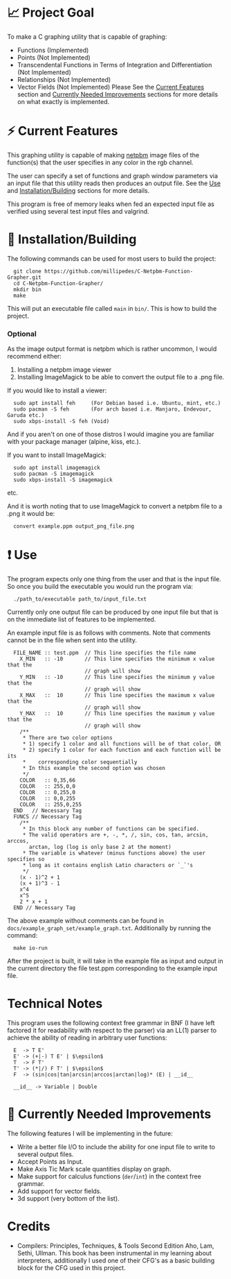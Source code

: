 # :chart_with_upwards_trend: Project Goal
To make a C graphing utility that is capable of graphing:
- Functions (Implemented)
- Points (Not Implemented)
- Transcendental Functions in Terms of Integration and Differentiation (Not
  Implemented)
- Relationships (Not Implemented)
- Vector Fields (Not Implemented)
Please See the [Current Features](https://github.com/millipedes/C-Netpbm-Function-Grapher#zap-current-features)
section and [Currently Needed Improvements](https://github.com/millipedes/C-Netpbm-Function-Grapher#turtle-currently-needed-improvements)
sections for more details on what exactly is implemented.

# :zap: Current Features
This graphing utility is capable of making [netpbm](https://en.wikipedia.org/wiki/Netpbm)
image files of the function(s) that the user specifies in any color in the rgb
channel.

The user can specify a set of functions and graph window parameters via an input
file that this  utility reads then produces an output file. See the
[Use](https://github.com/millipedes/C-Netpbm-Function-Grapher#exclamation-use)
and
[Installation/Building](https://github.com/millipedes/C-Netpbm-Function-Grapher#minidisc-installationbuilding)
sections for more details.

This program is free of memory leaks when fed an expected input file as verified
using several test input files and valgrind.

# :minidisc: Installation/Building
The following commands can be used for most users to build the project:
```
  git clone https://github.com/millipedes/C-Netpbm-Function-Grapher.git
  cd C-Netpbm-Function-Grapher/
  mkdir bin
  make
```
This will put an executable file called `main` in `bin/`. This is how to build
the project.

### Optional
As the image output format is netpbm which is rather uncommon, I would
recommend either:
1) Installing a netpbm image viewer
2) Installing ImageMagick to be able to convert the output file to a .png file.

If you would like to install a viewer:
```
  sudo apt install feh     (For Debian based i.e. Ubuntu, mint, etc.)
  sudo pacman -S feh       (For arch based i.e. Manjaro, Endevour, Garuda etc.)
  sudo xbps-install -S feh (Void)
```
And if you aren't on one of those distros I would imagine you are familiar with
your package manager (alpine, kiss, etc.).

If you want to install ImageMagick:
```
  sudo apt install imagemagick
  sudo pacman -S imagemagick
  sudo xbps-install -S imagemagick
```
etc.

And it is worth noting that to use ImageMagick to convert a netpbm file to a
.png it would be:
```
  convert example.ppm output_png_file.png
```

# :exclamation: Use
The program expects only one thing from the user and that is the input file.  So
once you build the executable you would run the program via:
```
  ./path_to/executable path_to/input_file.txt
```

Currently only one output file can be produced by one input file but that is on
the immediate list of features to be implemented.

An example input file is as follows with comments. Note that comments cannot be
in the file when sent into the utility.
```
  FILE_NAME :: test.ppm  // This line specifies the file name
    X_MIN   :: -10       // This line specifies the minimum x value that the
                         // graph will show
    Y_MIN   :: -10       // This line specifies the minimum y value that the
                         // graph will show
    X_MAX   ::  10       // This line specifies the maximum x value that the
                         // graph will show
    Y_MAX   ::  10       // This line specifies the maximum y value that the
                         // graph will show
    /**
     * There are two color options
     * 1) specify 1 color and all functions will be of that color, OR
     * 2) specify 1 color for each function and each function will be its
     *    corresponding color sequentially
     * In this example the second option was chosen
     */
    COLOR   :: 0,35,66
    COLOR   :: 255,0,0
    COLOR   :: 0,255,0
    COLOR   :: 0,0,255
    COLOR   :: 255,0,255
  END   // Necessary Tag
  FUNCS // Necessary Tag
    /**
     * In this block any number of functions can be specified.
     * The valid operators are +, -, *, /, sin, cos, tan, arcsin, arccos,
       arctan, log (log is only base 2 at the moment)
     * The variable is whatever (minus functions above) the user specifies so
     * long as it contains english Latin characters or `_`'s
     */
    (x - 1)^2 + 1
    (x + 1)^3 - 1
    x^4
    x^5
    2 * x + 1
  END // Necessary Tag
```
The above example without comments can be found in
`docs/example_graph_set/example_graph.txt`.  Additionally by running the
command:
```
  make io-run
```
After the project is built, it will take in the example file as input and output
in the current directory the file test.ppm corresponding to the example input
file.

# Technical Notes
This program uses the following context free grammar in BNF (I have left
factored it for readability with respect to the parser) via an LL(1) parser to
achieve the ability of reading in arbitrary user functions:
```
  E  -> T E'
  E' -> (+|-) T E' | $\epsilon$
  T  -> F T'
  T' -> (*|/) F T' | $\epsilon$
  F  -> (sin|cos|tan|arcsin|arccos|arctan|log)* (E) | __id__
  
  __id__ -> Variable | Double
```

# :turtle: Currently Needed Improvements
The following features I will be implementing in the future:
- Write a better file I/O to include the ability for one input file to write to
  several output files.
- Accept Points as Input.
- Make Axis Tic Mark scale quantities display on graph.
- Make support for calculus functions (`der`/`int`) in the context free grammar.
- Add support for vector fields.
- 3d support (very bottom of the list).

# Credits
- Compilers: Principles, Techniques, & Tools Second Edition Aho, Lam, Sethi,
  Ullman.  This book has been instrumental in my learning about interpreters,
  additionally I used one of their CFG's as a basic building block for the CFG
  used in this project.
